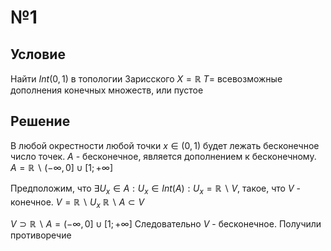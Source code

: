# №1
## Условие
Найти $Int(0, 1)$ в топологии Зарисского
	$X = \mathbb{R}$
	$T =$ всевозможные дополнения конечных множеств, или пустое

## Решение
В любой окрестности любой точки $x \in \left( 0, 1 \right)$ будет лежать бесконечное число точек.
$A$ - бесконечное, является дополнением к бесконечному. $A = \mathbb{R} \backslash (-\infty, 0] \cup[1; +\infty]$

Предположим, что $\exists U_{x} \in A : U_{x} \in Int(A) : U_{x} = \mathbb{R} \backslash V$, такое, что $V$ - конечное.
$V = \mathbb{R} \backslash U_{x}$
$\mathbb{R} \backslash A \subset V$

$V\supset\mathbb{R} \backslash A = (-\infty, 0] \cup[1; +\infty]$
Следовательно $V$ - бесконечное.
Получили противоречие



